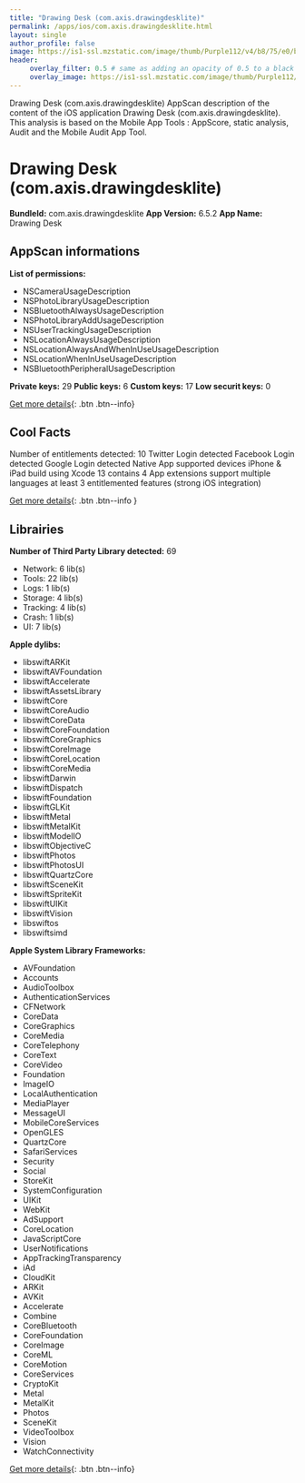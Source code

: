 ```yaml
---
title: "Drawing Desk (com.axis.drawingdesklite)"
permalink: /apps/ios/com.axis.drawingdesklite.html
layout: single
author_profile: false
image: https://is1-ssl.mzstatic.com/image/thumb/Purple112/v4/b8/75/e0/b875e0c5-bf71-14f6-9b7d-d676a25df201/AppIcon-0-0-1x_U007emarketing-0-0-0-7-0-0-sRGB-0-0-0-GLES2_U002c0-512MB-85-220-0-0.png/512x512bb.jpg
header: 
     overlay_filter: 0.5 # same as adding an opacity of 0.5 to a black background
     overlay_image: https://is1-ssl.mzstatic.com/image/thumb/Purple112/v4/b8/75/e0/b875e0c5-bf71-14f6-9b7d-d676a25df201/AppIcon-0-0-1x_U007emarketing-0-0-0-7-0-0-sRGB-0-0-0-GLES2_U002c0-512MB-85-220-0-0.png/512x512bb.jpg
---
```

Drawing Desk (com.axis.drawingdesklite) AppScan description of the content of the iOS application Drawing Desk (com.axis.drawingdesklite). This analysis is based on the Mobile App Tools : AppScore, static analysis, Audit and the Mobile Audit App Tool.

# Drawing Desk (com.axis.drawingdesklite)

**BundleId:** com.axis.drawingdesklite
**App Version:** 6.5.2
**App Name:** Drawing Desk


## AppScan informations 

**List of permissions:** 
- NSCameraUsageDescription
- NSPhotoLibraryUsageDescription
- NSBluetoothAlwaysUsageDescription
- NSPhotoLibraryAddUsageDescription
- NSUserTrackingUsageDescription
- NSLocationAlwaysUsageDescription
- NSLocationAlwaysAndWhenInUseUsageDescription
- NSLocationWhenInUseUsageDescription
- NSBluetoothPeripheralUsageDescription
  
  
**Private keys:** 29
**Public keys:** 6
**Custom keys:** 17
**Low securit keys:** 0
  
[Get more details](/pricing.html){: .btn .btn--info}

## Cool Facts

Number of entitlements detected: 10
Twitter Login detected
Facebook Login detected
Google Login detected
Native App
supported devices iPhone & iPad
build using Xcode 13
contains 4 App extensions
support multiple languages
at least 3 entitlemented features (strong iOS integration)
  
[Get more details](/pricing.html){: .btn .btn--info }

## Librairies 
**Number of Third Party Library detected:** 69
- Network: 6 lib(s)
- Tools: 22 lib(s)
- Logs: 1 lib(s)
- Storage: 4 lib(s)
- Tracking: 4 lib(s)
- Crash: 1 lib(s)
- UI: 7 lib(s)


**Apple dylibs:**
- libswiftARKit
- libswiftAVFoundation
- libswiftAccelerate
- libswiftAssetsLibrary
- libswiftCore
- libswiftCoreAudio
- libswiftCoreData
- libswiftCoreFoundation
- libswiftCoreGraphics
- libswiftCoreImage
- libswiftCoreLocation
- libswiftCoreMedia
- libswiftDarwin
- libswiftDispatch
- libswiftFoundation
- libswiftGLKit
- libswiftMetal
- libswiftMetalKit
- libswiftModelIO
- libswiftObjectiveC
- libswiftPhotos
- libswiftPhotosUI
- libswiftQuartzCore
- libswiftSceneKit
- libswiftSpriteKit
- libswiftUIKit
- libswiftVision
- libswiftos
- libswiftsimd


**Apple System Library Frameworks:**
- AVFoundation
- Accounts
- AudioToolbox
- AuthenticationServices
- CFNetwork
- CoreData
- CoreGraphics
- CoreMedia
- CoreTelephony
- CoreText
- CoreVideo
- Foundation
- ImageIO
- LocalAuthentication
- MediaPlayer
- MessageUI
- MobileCoreServices
- OpenGLES
- QuartzCore
- SafariServices
- Security
- Social
- StoreKit
- SystemConfiguration
- UIKit
- WebKit
- AdSupport
- CoreLocation
- JavaScriptCore
- UserNotifications
- AppTrackingTransparency
- iAd
- CloudKit
- ARKit
- AVKit
- Accelerate
- Combine
- CoreBluetooth
- CoreFoundation
- CoreImage
- CoreML
- CoreMotion
- CoreServices
- CryptoKit
- Metal
- MetalKit
- Photos
- SceneKit
- VideoToolbox
- Vision
- WatchConnectivity


  
[Get more details](/pricing.html){: .btn .btn--info}

